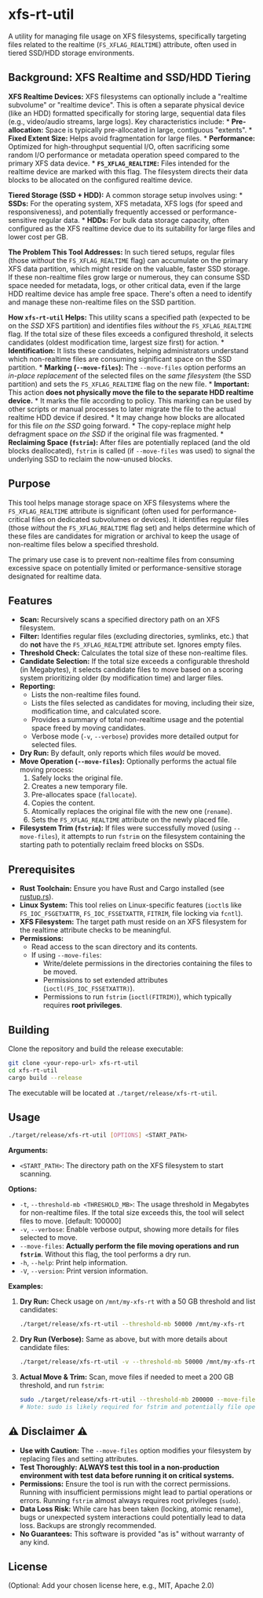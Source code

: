 # xfs-rt-util

A utility for managing file usage on XFS filesystems, specifically targeting files related to the realtime (`FS_XFLAG_REALTIME`) attribute, often used in tiered SSD/HDD storage environments.

## Background: XFS Realtime and SSD/HDD Tiering

**XFS Realtime Devices:** XFS filesystems can optionally include a "realtime subvolume" or "realtime device". This is often a separate physical device (like an HDD) formatted specifically for storing large, sequential data files (e.g., video/audio streams, large logs). Key characteristics include:
    *   **Pre-allocation:** Space is typically pre-allocated in large, contiguous "extents".
    *   **Fixed Extent Size:** Helps avoid fragmentation for large files.
    *   **Performance:** Optimized for high-throughput sequential I/O, often sacrificing some random I/O performance or metadata operation speed compared to the primary XFS data device.
    *   **`FS_XFLAG_REALTIME`:** Files intended for the realtime device are marked with this flag. The filesystem directs their data blocks to be allocated on the configured realtime device.

**Tiered Storage (SSD + HDD):** A common storage setup involves using:
    *   **SSDs:** For the operating system, XFS metadata, XFS logs (for speed and responsiveness), and potentially frequently accessed or performance-sensitive regular data.
    *   **HDDs:** For bulk data storage capacity, often configured as the XFS realtime device due to its suitability for large files and lower cost per GB.

**The Problem This Tool Addresses:** In such tiered setups, regular files (those *without* the `FS_XFLAG_REALTIME` flag) can accumulate on the primary XFS data partition, which might reside on the valuable, faster SSD storage. If these non-realtime files grow large or numerous, they can consume SSD space needed for metadata, logs, or other critical data, even if the large HDD realtime device has ample free space. There's often a need to identify and manage these non-realtime files on the SSD partition.

**How `xfs-rt-util` Helps:** This utility scans a specified path (expected to be on the *SSD* XFS partition) and identifies files *without* the `FS_XFLAG_REALTIME` flag. If the total size of these files exceeds a configured threshold, it selects candidates (oldest modification time, largest size first) for action.
    *   **Identification:** It lists these candidates, helping administrators understand which non-realtime files are consuming significant space on the SSD partition.
    *   **Marking (`--move-files`):** The `--move-files` option performs an *in-place replacement* of the selected files on the *same filesystem* (the SSD partition) and sets the `FS_XFLAG_REALTIME` flag on the new file.
        *   **Important:** This action **does not physically move the file to the separate HDD realtime device.**
        *   It marks the file according to policy. This marking can be used by other scripts or manual processes to later migrate the file to the actual realtime HDD device if desired.
        *   It may change how blocks are allocated for this file *on the SSD* going forward.
        *   The copy-replace *might* help defragment space *on the SSD* if the original file was fragmented.
    *   **Reclaiming Space (`fstrim`):** After files are potentially replaced (and the old blocks deallocated), `fstrim` is called (if `--move-files` was used) to signal the underlying SSD to reclaim the now-unused blocks.


## Purpose

This tool helps manage storage space on XFS filesystems where the `FS_XFLAG_REALTIME` attribute is significant (often used for performance-critical files on dedicated subvolumes or devices). It identifies regular files (those *without* the `FS_XFLAG_REALTIME` flag set) and helps determine which of these files are candidates for migration or archival to keep the usage of non-realtime files below a specified threshold.

The primary use case is to prevent non-realtime files from consuming excessive space on potentially limited or performance-sensitive storage designated for realtime data.

## Features

*   **Scan:** Recursively scans a specified directory path on an XFS filesystem.
*   **Filter:** Identifies regular files (excluding directories, symlinks, etc.) that do **not** have the `FS_XFLAG_REALTIME` attribute set. Ignores empty files.
*   **Threshold Check:** Calculates the total size of these non-realtime files.
*   **Candidate Selection:** If the total size exceeds a configurable threshold (in Megabytes), it selects candidate files to move based on a scoring system prioritizing older (by modification time) and larger files.
*   **Reporting:**
    *   Lists the non-realtime files found.
    *   Lists the files selected as candidates for moving, including their size, modification time, and calculated score.
    *   Provides a summary of total non-realtime usage and the potential space freed by moving candidates.
    *   Verbose mode (`-v`, `--verbose`) provides more detailed output for selected files.
*   **Dry Run:** By default, only reports which files *would* be moved.
*   **Move Operation (`--move-files`):** Optionally performs the actual file moving process:
    1.  Safely locks the original file.
    2.  Creates a new temporary file.
    3.  Pre-allocates space (`fallocate`).
    4.  Copies the content.
    5.  Atomically replaces the original file with the new one (`rename`).
    6.  Sets the `FS_XFLAG_REALTIME` attribute on the newly placed file.
*   **Filesystem Trim (`fstrim`):** If files were successfully moved (using `--move-files`), it attempts to run `fstrim` on the filesystem containing the starting path to potentially reclaim freed blocks on SSDs.

## Prerequisites

*   **Rust Toolchain:** Ensure you have Rust and Cargo installed (see [rustup.rs](https://rustup.rs/)).
*   **Linux System:** This tool relies on Linux-specific features (`ioctl`s like `FS_IOC_FSGETXATTR`, `FS_IOC_FSSETXATTR`, `FITRIM`, file locking via `fcntl`).
*   **XFS Filesystem:** The target path must reside on an XFS filesystem for the realtime attribute checks to be meaningful.
*   **Permissions:**
    *   Read access to the scan directory and its contents.
    *   If using `--move-files`:
        *   Write/delete permissions in the directories containing the files to be moved.
        *   Permissions to set extended attributes (`ioctl(FS_IOC_FSSETXATTR)`).
        *   Permissions to run `fstrim` (`ioctl(FITRIM)`), which typically requires **root privileges**.

## Building

Clone the repository and build the release executable:

```bash
git clone <your-repo-url> xfs-rt-util
cd xfs-rt-util
cargo build --release
```

The executable will be located at `./target/release/xfs-rt-util`.

## Usage

```bash
./target/release/xfs-rt-util [OPTIONS] <START_PATH>
```

**Arguments:**

*   `<START_PATH>`: The directory path on the XFS filesystem to start scanning.

**Options:**

*   `-t`, `--threshold-mb <THRESHOLD_MB>`: The usage threshold in Megabytes for non-realtime files. If the total size exceeds this, the tool will select files to move. [default: 100000]
*   `-v`, `--verbose`: Enable verbose output, showing more details for files selected to move.
*   `--move-files`: **Actually perform the file moving operations and run `fstrim`**. Without this flag, the tool performs a dry run.
*   `-h`, `--help`: Print help information.
*   `-V`, `--version`: Print version information.

**Examples:**

1.  **Dry Run:** Check usage on `/mnt/my-xfs-rt` with a 50 GB threshold and list candidates:
    ```bash
    ./target/release/xfs-rt-util --threshold-mb 50000 /mnt/my-xfs-rt
    ```

2.  **Dry Run (Verbose):** Same as above, but with more details about candidate files:
    ```bash
    ./target/release/xfs-rt-util -v --threshold-mb 50000 /mnt/my-xfs-rt
    ```

3.  **Actual Move & Trim:** Scan, move files if needed to meet a 200 GB threshold, and run `fstrim`:
    ```bash
    sudo ./target/release/xfs-rt-util --threshold-mb 200000 --move-files /mnt/my-xfs-rt
    # Note: sudo is likely required for fstrim and potentially file operations depending on ownership.
    ```

## :warning: Disclaimer :warning:

*   **Use with Caution:** The `--move-files` option modifies your filesystem by replacing files and setting attributes.
*   **Test Thoroughly:** **ALWAYS test this tool in a non-production environment with test data before running it on critical systems.**
*   **Permissions:** Ensure the tool is run with the correct permissions. Running with insufficient permissions might lead to partial operations or errors. Running `fstrim` almost always requires root privileges (`sudo`).
*   **Data Loss Risk:** While care has been taken (locking, atomic rename), bugs or unexpected system interactions could potentially lead to data loss. Backups are strongly recommended.
*   **No Guarantees:** This software is provided "as is" without warranty of any kind.

## License

(Optional: Add your chosen license here, e.g., MIT, Apache 2.0)
